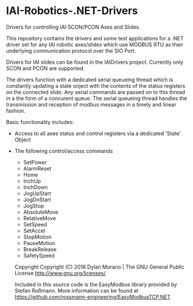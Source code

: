 # IAI-Robotics-.NET-Drivers
Drivers for controlling IAI SCON/PCON Axes and Slides. 

This repository contains the drivers and some test applications for a .NET driver set for any IAI robotic axes/slides 
which use MODBUS RTU as their underlying communication protocol over the SIO Port.

Drivers for IAI slides can be found in the IAIDrivers project. Currently only SCON and PCON are supported.

The drivers function with a dedicated serial queueing thread which is constantly updating a state onject with the contents 
of the status registers on the connected slide. Any serial commands are passed on to this thread in a the form of a concurent queue.
The serial queueing thread handles the transmission and reception of modbus messages in a timely and linear fashion.

Basic functionality includes:

- Access to all axes status and control registers via a dedicated 'State' Object

- The following control/access commands

  - SetPower
  - AlarmReset
  - Home
  - InchUp
  - InchDown
  - JogUpStart
  - JogDnStart
  - JogStop
  - AbsoluteMove
  - RelativeMove
  - SetSpeed
  - SetAccel
  - StopMotion
  - PauseMotion
  - BreakRelease
  - SafetySpeed
  
  Copyright Copyright (C) 2018 Dylan Morano | The GNU General Public License http://www.gnu.org/licenses/
  
  Included in this source code is the EasyModbus library provided by Stefan Roßmann.
  More information can be found at https://github.com/rossmann-engineering/EasyModbusTCP.NET
